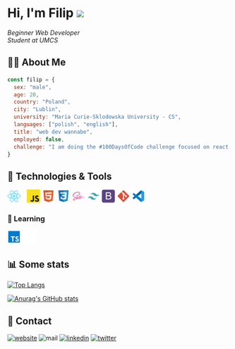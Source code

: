 # Hi, I'm Filip <img src="https://media.giphy.com/media/hvRJCLFzcasrR4ia7z/giphy.gif" width="25px"> 

<em>Beginner Web Developer</br>Student at UMCS</em>

 ## 👨‍💻 About Me
 
```javascript
const filip = {
  sex: "male",
  age: 20,
  country: "Poland",
  city: "Lublin",
  university: "Maria Curie-Sklodowska University - CS",
  languages: ["polish", "english"],
  title: "web dev wannabe",
  employed: false,
  challenge: "I am doing the #100DaysOfCode challenge focused on react and algorithms"
}
```
## 🔧 Technologies & Tools

<img src="https://github.com/fkozlicki/fkozlicki/blob/main/react.svg" width="30" style="margin-right: 10px;" /> <img src="https://github.com/fkozlicki/fkozlicki/blob/main/js.svg" width="30"/> <img src="https://github.com/fkozlicki/fkozlicki/blob/main/html.svg" width="30" /> <img src="https://github.com/fkozlicki/fkozlicki/blob/main/css.svg" width="30" /> <img src="https://github.com/fkozlicki/fkozlicki/blob/main/sass.svg" width="30" /> <img src="https://github.com/fkozlicki/fkozlicki/blob/main/tw.svg" width="30"/> <img src="https://github.com/fkozlicki/fkozlicki/blob/main/bs.svg" width="30"/> <img src="https://github.com/fkozlicki/fkozlicki/blob/main/git.svg" width="30"/> <img src="https://github.com/fkozlicki/fkozlicki/blob/main/vscode.svg" width="30"/>

### 📒 Learning
<img src="https://github.com/fkozlicki/fkozlicki/blob/main/ts.svg" width="30" /> <img src="https://github.com/fkozlicki/fkozlicki/blob/main/next.svg" width="30" />

## 📊 Some stats

[![Top Langs](https://github-readme-stats.vercel.app/api/top-langs/?username=fkozlicki&layout=compact&theme=tokyonight)](https://github.com/fkozlicki/github-readme-stats)

[![Anurag's GitHub stats](https://github-readme-stats.vercel.app/api?username=fkozlicki&theme=tokyonight)](https://github.com/fkozlicki/github-readme-stats)

## 📝 Contact

<a href="https://kozlicki.com" target="_blank"><img src="https://img.shields.io/static/v1?label=&labelColor=ffffff&message=kozlicki&color=%23000000&style=flat&logo=google-chrome&logoColor=%23000000" alt="website" /></a>
<img src="https://img.shields.io/badge/-filip.kozlickii@gmail.com-c14438?style=flat&logo=Gmail&logoColor=white" alt="mail" />
<a href="https://www.linkedin.com/in/fkozlicki/" target="_blank" ><img src="https://img.shields.io/badge/-fkozlicki-0072b1?style=flat&logo=Linkedin&logoColor=white" alt="linkedin" /></a>
<a href="https://twitter.com/intent/follow?screen_name=fkozlicki" target="_blank"><img src="https://img.shields.io/badge/-@FKozlicki-00acee?style=flat&logo=Twitter&logoColor=white" alt="twitter" /></a>
